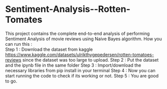 # Sentiment-Analysis--Rotten-Tomates
This project contains the complete end-to-end analysis of performing Sentiment Analysis of movie reviews using Naive Bayes algorithm.
How you can run this :	
Step 1 : Download the dataset from kaggle https://www.kaggle.com/datasets/ulrikthygepedersen/rotten-tomatoes-reviews since the dataset was too large to upload.
Step 2 : Put the dataset and the ipynb file in the same folder 
Step 3 : Import/download  the necessary libraries from pip install in your terminal 
Step 4 : Now you can start running the code to check if its working or not.
Step 5 : You are good to go.
